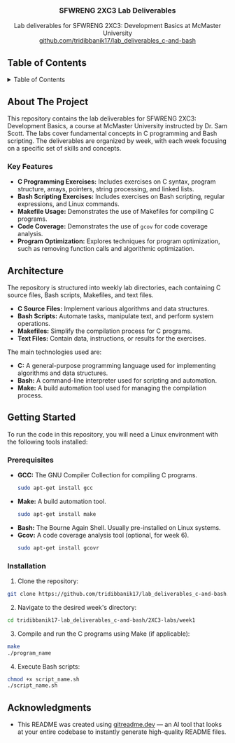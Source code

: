 <div align="center">

<h3 align="center">SFWRENG 2XC3 Lab Deliverables</h3>

  <p align="center">
    Lab deliverables for SFWRENG 2XC3: Development Basics at McMaster University
    <br />
     <a href="https://github.com/tridibbanik17/lab_deliverables_c-and-bash">github.com/tridibbanik17/lab_deliverables_c-and-bash</a>
  </p>
</div>

## Table of Contents

<details>
  <summary>Table of Contents</summary>
  <ol>
    <li>
      <a href="#about-the-project">About The Project</a>
      <ul>
        <li><a href="#key-features">Key Features</a></li>
      </ul>
    </li>
    <li><a href="#architecture">Architecture</a></li>
    <li>
      <a href="#getting-started">Getting Started</a>
      <ul>
        <li><a href="#prerequisites">Prerequisites</a></li>
        <li><a href="#installation">Installation</a></li>
      </ul>
    </li>
    <li><a href="#acknowledgments">Acknowledgments</a></li>
  </ol>
</details>

## About The Project

This repository contains the lab deliverables for SFWRENG 2XC3: Development Basics, a course at McMaster University instructed by Dr. Sam Scott. The labs cover fundamental concepts in C programming and Bash scripting. The deliverables are organized by week, with each week focusing on a specific set of skills and concepts.

### Key Features

- **C Programming Exercises:** Includes exercises on C syntax, program structure, arrays, pointers, string processing, and linked lists.
- **Bash Scripting Exercises:** Includes exercises on Bash scripting, regular expressions, and Linux commands.
- **Makefile Usage:** Demonstrates the use of Makefiles for compiling C programs.
- **Code Coverage:** Demonstrates the use of `gcov` for code coverage analysis.
- **Program Optimization:** Explores techniques for program optimization, such as removing function calls and algorithmic optimization.

## Architecture

The repository is structured into weekly lab directories, each containing C source files, Bash scripts, Makefiles, and text files.

- **C Source Files:** Implement various algorithms and data structures.
- **Bash Scripts:** Automate tasks, manipulate text, and perform system operations.
- **Makefiles:** Simplify the compilation process for C programs.
- **Text Files:** Contain data, instructions, or results for the exercises.

The main technologies used are:

- **C:** A general-purpose programming language used for implementing algorithms and data structures.
- **Bash:** A command-line interpreter used for scripting and automation.
- **Make:** A build automation tool used for managing the compilation process.

## Getting Started

To run the code in this repository, you will need a Linux environment with the following tools installed:

### Prerequisites

- **GCC:** The GNU Compiler Collection for compiling C programs.
  ```sh
  sudo apt-get install gcc
  ```
- **Make:** A build automation tool.
  ```sh
  sudo apt-get install make
  ```
- **Bash:** The Bourne Again Shell. Usually pre-installed on Linux systems.
- **Gcov:** A code coverage analysis tool (optional, for week 6).
  ```sh
  sudo apt-get install gcovr
  ```

### Installation

1.  Clone the repository:
   ```sh
   git clone https://github.com/tridibbanik17/lab_deliverables_c-and-bash.git
   ```
2.  Navigate to the desired week's directory:
   ```sh
   cd tridibbanik17-lab_deliverables_c-and-bash/2XC3-labs/week1
   ```
3.  Compile and run the C programs using Make (if applicable):
   ```sh
   make
   ./program_name
   ```
4.  Execute Bash scripts:
   ```sh
   chmod +x script_name.sh
   ./script_name.sh
   ```

## Acknowledgments

- This README was created using [gitreadme.dev](https://gitreadme.dev) — an AI tool that looks at your entire codebase to instantly generate high-quality README files.



